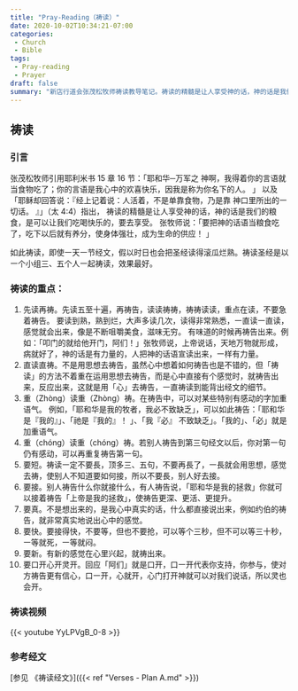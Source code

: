 ```yaml
---
title: "Pray-Reading（祷读）"
date: 2020-10-02T10:34:21-07:00
categories:
 - Church
 - Bible
tags:
 - Pray-reading
 - Prayer
draft: false
summary: "新店行道会张茂松牧师祷读教导笔记。祷读的精髓是让人享受神的话，神的话是我们的粮食，是可以让我们吃喝快乐的，要去享受。"
---
```


## 祷读

### 引言

张茂松牧师引用耶利米书 15 章 16 节：「耶和华─万军之 神啊，我得着你的言语就当食物吃了；你的言语是我心中的欢喜快乐，因我是称为你名下的人。 」
以及「耶稣却回答说：『经上记着说：人活着，不是单靠食物，乃是靠 神口里所出的㇐切话。 』」（太 4:4）指出，
祷读的精髓是让人享受神的话，神的话是我们的粮食，是可以让我们吃喝快乐的，要去享受。
张牧师说：「要把神的话语当粮食吃了，吃下以后就有养分，使身体强壮，成为生命的供应！ 」

如此祷读，即使㇐天㇐节经文，假以时日也会把圣经读得滚瓜烂熟。祷读圣经是以㇐个小组三、五个人㇐起祷读，效果最好。

### 祷读的重点：
1. 先读再祷。先读五至十遍，再祷告，读读祷祷，祷祷读读，重点在读，不要急着祷告。
要读到熟，熟到烂，大声多读几次，读得非常熟悉，㇐直读㇐直读，感觉就会出来，像是不断咀嚼美食，滋味无穷。
有味道的时候再祷告出来。例如：「叩门的就给他开门，阿们！」张牧师说，上帝说话，天地万物就形成，病就好了，神的话是有力量的，人把神的话语宣读出来，㇐样有力量。
2. 直读直祷。不是用思想去祷告，虽然心中想着如何祷告也是不错的，但「祷读」的方法不着重在运用思想去祷告，而是心中直接有个感觉时，就祷告出来，反应出来，这就是用「心」去祷告，㇐直祷读到能背出经文的细节。
3. 重（Zhòng）读重（Zhòng）祷。在祷告中，可以对某些特别有感动的字加重语气。
例如，「耶和华是我的牧者，我必不致缺乏」，可以如此祷告：「耶和华是『我的』」、「祂是『我的』！ 」、「我『必』 不致缺乏」。「我的」、「必」就是加重语气。
4. 重（chóng）读重（chóng）祷。若别人祷告到第三句经文以后，你对第㇐句仍有感动，可以再重复祷告第㇐句。
5. 要短。祷读㇐定不要⾧，顶多三、五句，不要再⾧了，㇐⾧就会用思想，感觉去祷，使别人不知道要如何接，所以不要⾧，别人好去接。
6. 要接。别人祷告什么你就接什么，有人祷告说，「耶和华是我的拯救」你就可以接着祷告「上帝是我的拯救」，使祷告更深、更活、更提升。
7. 要真。不是想出来的，是我心中真实的话，什么都直接说出来，例如约伯的祷告，就非常真实地说出心中的感觉。
8. 要快。要接得快，不要等，但也不要抢，可以等个三秒，但不可以等三十秒，㇐等就死，㇐等就闷。
9. 要新。有新的感觉在心里兴起，就祷出来。
10. 要口开心开灵开。回应「阿们」就是口开，口㇐开代表你支持，你参与，使对方祷告更有信心，口㇐开，心就开，心门打开神就可以对我们说话，所以灵也会开。

### 祷读视频
{{< youtube YyLPVgB_0-8 >}}

### 参考经文
[参见 《祷读经文》]({{< ref "Verses - Plan A.md" >}})